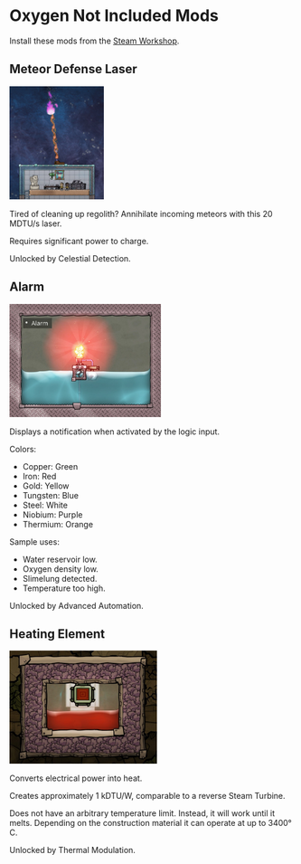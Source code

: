 # Oxygen Not Included Mods

Install these mods from the [Steam Workshop](https://steamcommunity.com/profiles/76561197980278821/myworkshopfiles/?appid=457140).

## Meteor Defense Laser

<img src="MeteorDefenseLaser/preview.jpg" height=200px/>

Tired of cleaning up regolith? Annihilate incoming meteors with this 20 MDTU/s laser.

Requires significant power to charge.

Unlocked by Celestial Detection.

## Alarm

<img src="Alarm/preview.png" height=200px/>

Displays a notification when activated by the logic input.

Colors:

- Copper: Green
- Iron: Red
- Gold: Yellow
- Tungsten: Blue
- Steel: White
- Niobium: Purple
- Thermium: Orange

Sample uses:

- Water reservoir low.
- Oxygen density low.
- Slimelung detected.
- Temperature too high.

Unlocked by Advanced Automation.

## Heating Element

<img src="HeatingElement/preview.jpg" height=200px/>

Converts electrical power into heat.

Creates approximately 1 kDTU/W, comparable to a reverse Steam Turbine.

Does not have an arbitrary temperature limit. Instead, it will work until it melts. Depending on the construction material it can operate at up to 3400&deg; C.

Unlocked by Thermal Modulation.